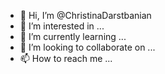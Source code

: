 - 👋 Hi, I’m @ChristinaDarstbanian
- 👀 I’m interested in ...
- 🌱 I’m currently learning ...
- 💞️ I’m looking to collaborate on ...
- 📫 How to reach me ...

<!---
ChristinaDarstbanian/ChristinaDarstbanian is a ✨ special ✨ repository because its `README.md` (this file) appears on your GitHub profile.
You can click the Preview link to take a look at your changes.
--->
